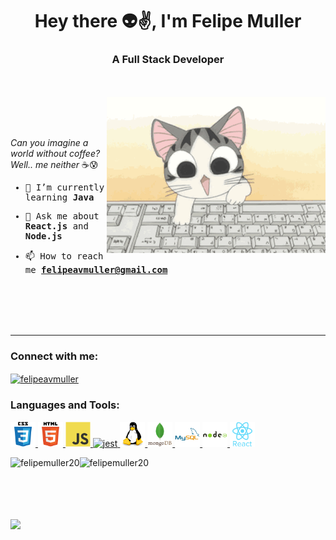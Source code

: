 <h1 align="center">Hey there 👽✌, I'm Felipe Muller</h1>
<h3 align="center">A Full Stack Developer</h3>


<br><br>
<img align="right" src="https://github.com/felipemuller20/felipemuller20/blob/main/gatinho-programador.gif" alt="Coder Cat Gif" width="350" height="250">
<br><br><br>

<i>Can you imagine a world without coffee? Well.. me neither</i> ☕😰
  
<samp>
  
- 🌱 I’m currently learning **Java**
  
- 🧠 Ask me about **React.js** and **Node.js**

- 📫 How to reach me **felipeavmuller@gmail.com**
  

</samp>
<br><br><br><br>

---

<h3 align="left">Connect with me:</h3>
<p align="left">
<a href="https://linkedin.com/in/felipeavmuller" target="blank"><img align="center" src="https://raw.githubusercontent.com/rahuldkjain/github-profile-readme-generator/master/src/images/icons/Social/linked-in-alt.svg" alt="felipeavmuller" height="30" width="40" /></a>
</p>

<h3 align="left">Languages and Tools:</h3>
<p align="left"> <a href="https://www.w3schools.com/css/" target="_blank"> <img src="https://raw.githubusercontent.com/devicons/devicon/master/icons/css3/css3-original-wordmark.svg" alt="css3" width="40" height="40"/> </a> <a href="https://www.w3.org/html/" target="_blank"> <img src="https://raw.githubusercontent.com/devicons/devicon/master/icons/html5/html5-original-wordmark.svg" alt="html5" width="40" height="40"/> </a> <a href="https://developer.mozilla.org/en-US/docs/Web/JavaScript" target="_blank"> <img src="https://raw.githubusercontent.com/devicons/devicon/master/icons/javascript/javascript-original.svg" alt="javascript" width="40" height="40"/> </a> <a href="https://jestjs.io" target="_blank"> <img src="https://www.vectorlogo.zone/logos/jestjsio/jestjsio-icon.svg" alt="jest" width="40" height="40"/> </a> <a href="https://www.linux.org/" target="_blank"> <img src="https://raw.githubusercontent.com/devicons/devicon/master/icons/linux/linux-original.svg" alt="linux" width="40" height="40"/> </a> <a href="https://www.mongodb.com/" target="_blank"> <img src="https://raw.githubusercontent.com/devicons/devicon/master/icons/mongodb/mongodb-original-wordmark.svg" alt="mongodb" width="40" height="40"/> </a> <a href="https://www.mysql.com/" target="_blank"> <img src="https://raw.githubusercontent.com/devicons/devicon/master/icons/mysql/mysql-original-wordmark.svg" alt="mysql" width="40" height="40"/> </a> <a href="https://nodejs.org" target="_blank"> <img src="https://raw.githubusercontent.com/devicons/devicon/master/icons/nodejs/nodejs-original-wordmark.svg" alt="nodejs" width="40" height="40"/> </a> <a href="https://reactjs.org/" target="_blank"> <img src="https://raw.githubusercontent.com/devicons/devicon/master/icons/react/react-original-wordmark.svg" alt="react" width="40" height="40"/> </a> </p>


<p><img align="left" src="https://github-readme-stats.vercel.app/api/top-langs?username=felipemuller20&show_icons=true&locale=en&layout=compact" alt="felipemuller20" /></p>

<p>&nbsp;<img align="left" src="https://github-readme-stats.vercel.app/api?username=felipemuller20&show_icons=true&locale=en" alt="felipemuller20" /></p>

<br><br><br><br>
![](https://komarev.com/ghpvc/?username=felipemuller20)
